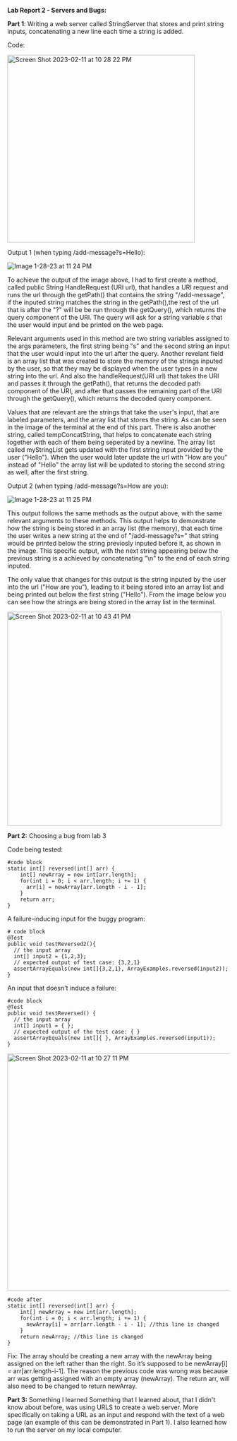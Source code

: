 **Lab Report 2 - Servers and Bugs:**


**Part 1**: Writing a web server called StringServer that stores and print string inputs, concatenating a new line each time a string is added.

Code:



<img width="425" alt="Screen Shot 2023-02-11 at 10 28 22 PM" src="https://user-images.githubusercontent.com/122492492/218296608-3ec1e369-acf3-4b03-9f16-34100be22fd3.png">





Output 1 (when typing /add-message?s=Hello):

![Image 1-28-23 at 11 24 PM](https://user-images.githubusercontent.com/122492492/215312166-b1f8433b-adab-4356-8c12-c47b73789731.jpg)

To achieve the output of the image above, I had to first create a method, called public String HandleRequest (URI url), that handles a URI request and runs the url through the getPath() that contains the string "/add-message", if the inputed string matches the string in the getPath(),the rest of the url that is after the "?" will be be run through the getQuery(), which returns the query component of the URI. The query will ask for a string variable _s_ that the user would input and be printed on the web page. 

Relevant arguments used in this method are two string variables assigned to the args parameters, the first string being "s" and the second string an input that the user would input into the url after the query. Another revelant field is an array list that was created to store the memory of the strings inputed by the user, so that they may be displayed when the user types in a new string into the url. And also the handleRequest(URI url) that takes the URI and passes it through the getPath(), that returns the decoded path component of the URI, and after that passes the remaining part of the URI through the getQuery(), which returns the decoded query component.

Values that are relevant are the strings that take the user's input, that are labeled parameters, and the array list that stores the string. As can be seen in the image of the terminal at the end of this part. There is also another string, called tempConcatString, that helps to concatenate each string together with each of them being seperated by a newline. The array list called myStringList gets updated with the first string input provided by the user ("Hello"). When the user would later update the url with "How are you" instead of "Hello" the array list will be updated to storing the second string as well, after the first string.


Output 2 (when typing /add-message?s=How are you):

![Image 1-28-23 at 11 25 PM](https://user-images.githubusercontent.com/122492492/215393805-e58c8c1e-914a-4d1e-8ecd-9955c57ac2d8.jpg)


This output follows the same methods as the output above, with the same relevant arguments to these methods. This output helps to demonstrate how the string is being stored in an array list (the memory), that each time the 
user writes a new string at the end of "/add-message?s=" that string would be printed below the string previosly inputed before it, as shown in the image. This specific output, with the next string appearing below the previous string is a achieved by concatenating "\n" to the end of each string inputed.

The only value that changes for this output is the string inputed by the user into the url ("How are you"), leading to it being stored into an array list and being printed out below the first string ("Hello"). From the image below you can see how the strings are being stored in the array list in the terminal.



<img width="485" alt="Screen Shot 2023-02-11 at 10 43 41 PM" src="https://user-images.githubusercontent.com/122492492/218297056-05d188f2-1a15-4c51-a449-5d2e17c1bd07.png">





**Part 2:** Choosing a bug from lab 3

Code being tested:
```
#code block
static int[] reversed(int[] arr) {
    int[] newArray = new int[arr.length];
    for(int i = 0; i < arr.length; i += 1) {
      arr[i] = newArray[arr.length - i - 1];
    }
    return arr;
}
```

A failure-inducing input for the buggy program:
```
# code block
@Test
public void testReversed2(){
  // the input array
  int[] input2 = {1,2,3};
  // expected output of test case: {3,2,1}
  assertArrayEquals(new int[]{3,2,1}, ArrayExamples.reversed(input2));
}
 ```

An input that doesn't induce a failure:
```
#code block
@Test
public void testReversed() {
  // the input array
  int[] input1 = { };
  // expected output of the test case: { }
  assertArrayEquals(new int[]{ }, ArrayExamples.reversed(input1));
}
```


<img width="537" alt="Screen Shot 2023-02-11 at 10 27 11 PM" src="https://user-images.githubusercontent.com/122492492/218296564-7a87a11c-ca0e-460a-b7c8-97e77fbfdcff.png">



```
#code after
static int[] reversed(int[] arr) {
    int[] newArray = new int[arr.length];
    for(int i = 0; i < arr.length; i += 1) {
      newArray[i] = arr[arr.length - i - 1]; //this line is changed
    }
    return newArray; //this line is changed
}
```
Fix: The array should be creating a new array with the newArray being assigned on the left rather than the right. So it’s supposed to be newArray[i] = arr[arr.length-i-1]. The reason the previous code was wrong was because arr was getting assigned with an empty array (newArray). The return arr, will also need to be changed to return newArray.


**Part 3:** Something I learned
Something that I learned about, that I didn't know about before, was using URLS to create a web server. More specifically on taking a URL as an input and respond with the text of a web page (an example of this can be demonstrated in Part 1). I also learned how to run the server on my local computer.

